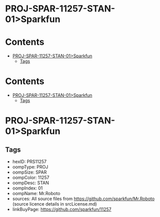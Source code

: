 
PROJ-SPAR-11257-STAN-01>Sparkfun
================================

Contents
========

* [PROJ-SPAR-11257-STAN-01>Sparkfun](#proj-spar-11257-stan-01sparkfun)
	* [Tags](#tags)

Contents
========

* [PROJ-SPAR-11257-STAN-01>Sparkfun](#proj-spar-11257-stan-01sparkfun)
	* [Tags](#tags)

# PROJ-SPAR-11257-STAN-01>Sparkfun

## Tags

- hexID: PRS11257
- oompType: PROJ
- oompSize: SPAR
- oompColor: 11257
- oompDesc: STAN
- oompIndex: 01
- oompName: Mr.Roboto
- sources: All source files from https://github.com/sparkfun/Mr.Roboto (source licence details in srcLicense.md)
- linkBuyPage: https://github.com/sparkfun/11257
